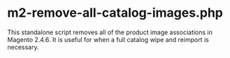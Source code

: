 # m2-remove-all-catalog-images.php
This standalone script removes all of the product image associations in Magento 2.4.6. It is useful for when a full catalog wipe and reimport is necessary. 
